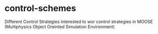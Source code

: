 # control-schemes
Different Control Strategies
Interested to wor control strategies in MOOSE (Multiphysics Object Oreinted Simulation Environment)
